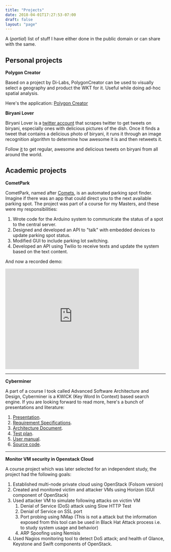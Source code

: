 ```yaml
---
title: "Projects"
date: 2018-04-01T17:27:53-07:00
draft: false
layout: "page"
---
```

A (*partial*) list of stuff I have either done in the public domain or can share with the same.

## Personal projects
**Polygon Creator**

Based on a project by Di-Labs, PolygonCreator can be used to visually select a geography and product the WKT for it. Useful while doing ad-hoc spatial analysis.

Here's the application: [Polygon Creator](http://polygoncreator.abhis.ws/)

**Biryani Lover**

Biryani Lover is a [twitter account](https://twitter.com/biryanilvr) that scrapes twitter to get tweets on biryani, especially ones with delicious pictures of the dish. Once it finds a tweet that contains a delicious photo of biryani, it runs it through an image recognition algorithm to determine how awesome it is and then retweets it.

Follow [it](https://twitter.com/biryanilvr) to get regular, awesome and delicious tweets on biryani from all around the world.

## Academic projects
**CometPark**

CometPark, named after [Comets](https://www.utdallas.edu/news/2012/8/20-19131_The-Whoosh-A-Sign-of-Comet-Spirit-Has-Become-Campu_article-wide.html), is an automated parking spot finder. Imagine if there was an app that could direct you to the next available parking spot. The project was part of a course for my Masters, and these were my responsibilities:

1. Wrote code for the Arduino system to communicate the status of a spot to the central server.
2. Designed and developed an API to "talk" with embedded devices to update parking spot status.
3. Modified GUI to include parking lot switching.
4. Developed an API using Twilio to receive texts and update the system based on the text content.

And now a recorded demo:

<iframe width="420" height="315" src="https://www.youtube.com/embed/JuL5LIw7KDw" frameborder="0" allowfullscreen></iframe>

---

**Cyberminer**

A part of a course I took called Advanced Software Architecture and Design, Cyberminer is a KWICK (Key Word In Context) based search engine. If you are looking forward to read more, here's a bunch of presentations and literature:

1. [Presentation](https://prezi.com/ym5gpflk0fte/cyberminer/#).
2. [Requirement Specifications](Requirement_Specification.docx).
3. [Architecture Document](/files/Architecture_Document.docx).
4. [Test plan](/files/Test_Plan.doc).
5. [User manual](/files/Test_Plan.doc).
6. [Source code](https://github.com/adeydas/Cyberminer).

---

**Monitor VM security in Openstack Cloud**

A course project which was later selected for an independent study, the project had the following goals:

1. Established multi-node private cloud using OpenStack (Folsom version)
2. Created and monitored victim and attacker VMs using Horizon (GUI component of OpenStack)
3. Used attacker VM to simulate following attacks on victim VM
    1. Denial of Service (DoS) attack using Slow HTTP Test
    2. Denial of Service on SSL port 
    3. Port probing using NMap (This is not a attack but the information exposed from this tool can be used in Black Hat Attack process i.e. to study system usage and behavior)
    4. ARP Spoofing using Nemisis
4. Used Nagios monitoring tool to detect DoS attack; and health of Glance, Keystone and Swift components of OpenStack.